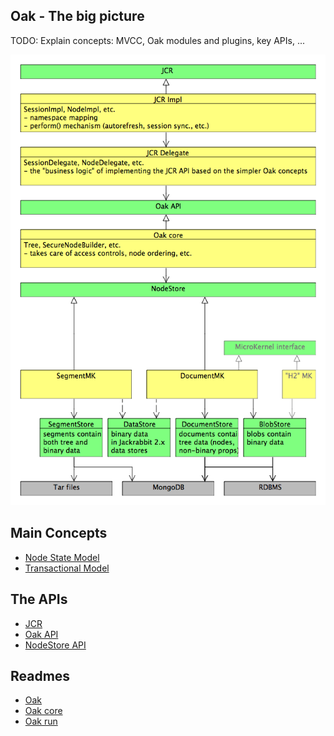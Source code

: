 <!--
   Licensed to the Apache Software Foundation (ASF) under one or more
   contributor license agreements.  See the NOTICE file distributed with
   this work for additional information regarding copyright ownership.
   The ASF licenses this file to You under the Apache License, Version 2.0
   (the "License"); you may not use this file except in compliance with
   the License.  You may obtain a copy of the License at

       http://www.apache.org/licenses/LICENSE-2.0

   Unless required by applicable law or agreed to in writing, software
   distributed under the License is distributed on an "AS IS" BASIS,
   WITHOUT WARRANTIES OR CONDITIONS OF ANY KIND, either express or implied.
   See the License for the specific language governing permissions and
   limitations under the License.
  -->

Oak - The big picture
--------------------------------------------------------------------------------

TODO: Explain concepts: MVCC, Oak modules and plugins, key APIs, ...

![The big picture](big-picture.png?raw=true)

## Main Concepts

* [Node State Model](nodestate.html)
* [Transactional Model](transactional-model.html)

## The APIs

* [JCR](https://docs.adobe.com/docs/en/spec/javax.jcr/javadocs/jcr-2.0/index.html)
* [Oak API](../oak_api/overview.html)
* [NodeStore API](../nodestore/overview.html)

## Readmes

* [Oak](https://github.com/apache/jackrabbit-oak/blob/trunk/README.md)
* [Oak core](https://github.com/apache/jackrabbit-oak/blob/trunk/oak-core/README.md)
* [Oak run](https://github.com/apache/jackrabbit-oak/blob/trunk/oak-run/README.md)

